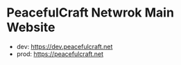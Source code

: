 # PeacefulCraft Netwrok Main Website
- dev: https://dev.peacefulcraft.net
- prod: https://peacefulcraft.net